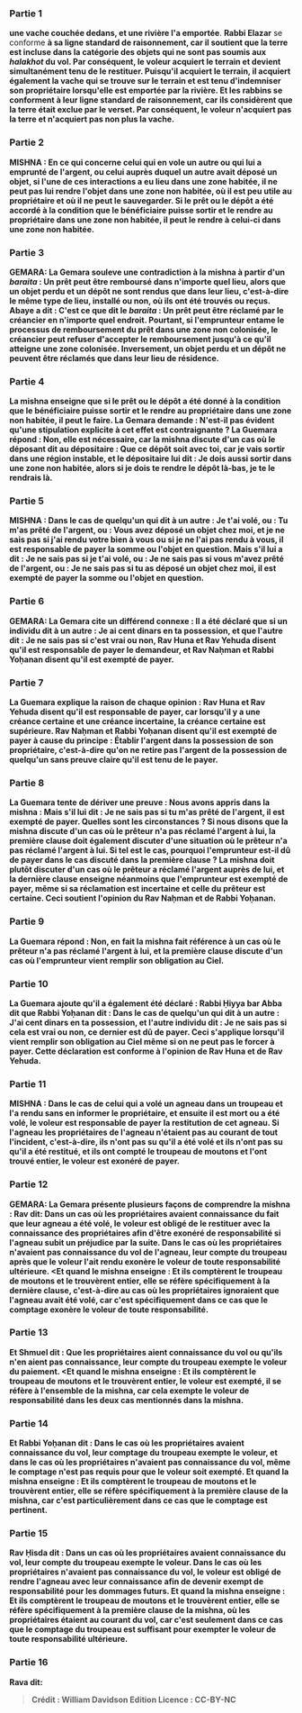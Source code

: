 
### Partie 1
<b>une vache couchée dedans, et une rivière l'a emportée</b>. <b>Rabbi Elazar</b> se conforme <b>à sa ligne standard de <b>raisonnement,</b> car il soutient que la terre est incluse dans la catégorie des objets qui ne sont pas soumis aux <i>halakhot</i> du vol. Par conséquent, le voleur acquiert le terrain et devient simultanément tenu de le restituer. Puisqu'il acquiert le terrain, il acquiert également la vache qui se trouve sur le terrain et est tenu d'indemniser son propriétaire lorsqu'elle est emportée par la rivière. <b>Et les rabbins</b> se conforment <b>à leur ligne standard de <b>raisonnement,</b> car ils considèrent que la terre était exclue par le verset. Par conséquent, le voleur n'acquiert pas la terre et n'acquiert pas non plus la vache.

### Partie 2
<strong>MISHNA :</strong> En ce qui concerne <b>celui qui en vole un autre ou</b> qui lui a <b>emprunté</b> de l'argent, ou</b> celui <b>auprès duquel</b> un autre avait <b>déposé</b> un objet, si l'une de ces interactions a eu lieu <b>dans une zone habitée, il ne peut pas lui rendre</b> l'objet <b>dans une zone non habitée,</b> où il est peu utile au propriétaire et où il ne peut le sauvegarder. Si le prêt ou le dépôt a été accordé <b>à la condition</b> que le bénéficiaire <b>puisse sortir</b> et le rendre au propriétaire <b>dans une zone non habitée, il peut le rendre</b> <b>à celui-ci dans une zone non habitée.</b>

### Partie 3
<strong>GEMARA:</strong> La Gemara <b>souleve une contradiction</b> à la mishna à partir d'un <i>baraita</i> : <b>Un prêt peut être remboursé dans n'importe quel lieu,</b> alors que <b>un objet perdu et un dépôt ne sont rendus que dans leur lieu,</b> c'est-à-dire le même type de lieu, installé ou non, où ils ont été trouvés ou reçus. <b>Abaye a dit : C'est</b> ce que dit le <i>baraita</i> <b> : Un prêt peut être réclamé</b> par le créancier <b>en n'importe quel endroit.</b> Pourtant, si l'emprunteur entame le processus de remboursement du prêt dans une zone non colonisée, le créancier peut refuser d'accepter le remboursement jusqu'à ce qu'il atteigne une zone colonisée. Inversement, <b>un objet perdu et un dépôt ne peuvent être réclamés que dans leur lieu de résidence.</b>

### Partie 4
La mishna enseigne que si le prêt ou le dépôt a été donné <b>à la condition</b> que le bénéficiaire <b>puisse sortir</b> et le rendre au propriétaire <b>dans une zone non habitée,</b> il peut le faire. La Gemara demande : N'est-il pas <b>évident</b> qu'une stipulation explicite à cet effet est contraignante ? La Guemara répond : <b>Non,</b> elle est <b>nécessaire, car</b> la mishna discute d'un cas <b>où le déposant <b>dit au</b> dépositaire : <b>Que ce dépôt soit avec toi, car je vais sortir dans une région instable, et</b> le dépositaire lui <b>dit : Je dois aussi sortir dans une zone non habitée,</b> alors <b>si je dois te rendre</b> le dépôt <b>là-bas,</b> je te le <b>rendrais</b> là.

### Partie 5
<strong>MISHNA :</strong> Dans le cas de <b>quelqu'un qui dit à un autre : Je t'ai volé,</b> ou : <b>Tu m'as prêté</b> de l'argent, ou : <b>Vous avez déposé</b> un objet <b>chez moi, et je ne sais pas si j'ai rendu</b> votre bien <b>à vous</b> ou <b>si je ne l'ai pas rendu</b> <b>à vous,</b> il est <b>responsable de payer</b> la somme ou l'objet en question. <b>Mais s'il lui a dit : Je ne sais pas si je t'ai volé,</b> ou : Je ne sais pas <b>si vous m'avez prêté de l'argent,</b> ou : Je ne sais pas <b>si tu as déposé</b> un objet <b>chez moi,</b> il est <b>exempté de payer</b> la somme ou l'objet en question.

### Partie 6
<strong>GEMARA:</strong> La Gemara cite un différend connexe : Il <b>a été déclaré</b> que si un individu dit à un autre : <b>Je</b> ai <b>cent dinars en ta possession, et que l'autre dit : Je ne sais pas</b> si c'est vrai ou non, <b>Rav Huna et Rav Yehuda disent</b> qu'il est <b>responsable</b> de payer le demandeur, <b>et Rav Naḥman et Rabbi Yoḥanan disent</b> qu'il est <b>exempté</b> de payer.

### Partie 7
La Guemara explique la raison de chaque opinion : <b>Rav Huna et Rav Yehuda disent</b> qu'il est <b>responsable</b> de payer, car lorsqu'il y a <b>une créance certaine</b> <b>et une créance incertaine</b>, <b>la créance certaine</b> est <b>supérieure. Rav Naḥman et Rabbi Yoḥanan disent</b> qu'il est <b>exempté</b> de payer à cause du principe : <b>Établir l'argent dans la possession de son propriétaire,</b> c'est-à-dire qu'on ne retire pas l'argent de la possession de quelqu'un sans preuve claire qu'il est tenu de le payer.

### Partie 8
La Guemara tente de dériver une preuve : <b>Nous avons appris</b> dans la mishna : <b>Mais s'il lui dit : Je ne sais pas si tu m'as prêté de l'argent,</b> il est <b>exempté</b> de payer. <b>Quelles sont les circonstances ? Si nous disons</b> que la mishna discute d'un cas où le prêteur <b>n'a pas réclamé</b> l'argent à <b>lui, la première clause</b> doit <b>également</b> discuter d'une situation où le prêteur <b>n'a pas réclamé</b> l'argent à lui. Si tel est le cas, <b>pourquoi</b> l'emprunteur est-il <b>dû</b> de payer dans le cas discuté dans la première clause ? <b>La mishna doit plutôt discuter d'un cas où le prêteur a <b>réclamé</b> l'argent auprès de <b>lui, et la dernière clause</b> enseigne néanmoins <b>que l'emprunteur est <b>exempté de payer,</b> même si sa réclamation est incertaine et celle du prêteur est certaine. Ceci soutient l'opinion du Rav Naḥman et de Rabbi Yoḥanan.

### Partie 9
La Guemara répond : <b>Non, en fait</b> la mishna fait référence à un cas <b>où</b> le prêteur <b>n'a pas réclamé</b> l'argent à <b>lui, et la première clause</b> discute d'un cas <b>où</b> l'emprunteur <b>vient remplir</b> son obligation <b>au Ciel.</b>

### Partie 10
La Guemara ajoute qu'il <b>a également été déclaré : Rabbi Ḥiyya bar Abba dit</b> que <b>Rabbi Yoḥanan dit :</b> Dans le cas de <b>quelqu'un qui dit à un autre : J'ai</b> cent dinars en ta possession, et l'autre</b> individu <b>dit : Je ne sais pas</b> si cela est vrai ou non, ce dernier est <b>dû</b> de payer. Ceci s'applique <b>lorsqu'il vient remplir</b> son obligation <b>au Ciel</b> même si on ne peut pas le forcer à payer. Cette déclaration est conforme à l'opinion de Rav Huna et de Rav Yehuda.

### Partie 11
<strong>MISHNA :</strong> Dans le cas de <b>celui qui a volé un agneau dans un troupeau et l'a rendu</b> sans en informer le propriétaire, <b>et</b> ensuite <b>il est mort ou a été volé,</b> le voleur est <b>responsable</b> de payer la <b>restitution</b> de cet agneau. </b> Si <b>l'agneau</b> les <b>propriétaires de l'agneau n'étaient pas au courant</b> de tout l'incident, c'est-à-dire, ils n'ont <b>pas</b> su <b>qu'il a été volé et</b> ils n'ont <b>pas</b> su <b>qu'il a été restitué, et ils ont compté le</b> troupeau de <b>moutons et</b> l'ont trouvé <b>entier,</b> le voleur est <b>exonéré</b> de payer.

### Partie 12
<strong>GEMARA:</strong> La Gemara présente plusieurs façons de comprendre la mishna : <b>Rav dit:</b> Dans un cas où les propriétaires <b>avaient connaissance</b> du fait que leur agneau a été volé, le voleur est <b>obligé</b> de le restituer avec la <b>connaissance</b> des propriétaires afin d'être exonéré de responsabilité si l'agneau subit un préjudice par la suite. Dans le cas où les propriétaires <b>n'avaient pas connaissance</b> du vol de l'agneau, leur <b>compte</b> du troupeau après que le voleur l'ait rendu <b>exonère</b> le voleur de toute responsabilité ultérieure. <Et quand</b> le mishna <b>enseigne : Et ils comptèrent le</b> troupeau de <b>moutons et</b> le trouvèrent <b>entier,</b> elle se réfère spécifiquement <b>à la dernière clause,</b> c'est-à-dire au cas où les propriétaires ignoraient que l'agneau avait été volé, car c'est spécifiquement dans ce cas que le comptage exonère le voleur de toute responsabilité.

### Partie 13
<b>Et Shmuel dit : Que</b> les propriétaires <b>aient connaissance</b> du vol <b>ou qu'ils</b> n'en aient <b>pas connaissance</b>, leur <b>compte</b> du troupeau <b>exempte</b> le voleur du paiement. <Et quand</b> le mishna <b>enseigne : Et ils comptèrent</b> le troupeau de moutons <b>et</b> le trouvèrent <b>entier,</b> le voleur est <b>exempté,</b> il se réfère <b>à l'ensemble de la</b> mishna, car cela exempte le voleur de responsabilité dans les deux cas mentionnés dans la mishna.

### Partie 14
<b>Et Rabbi Yoḥanan dit :</b> Dans le cas où les propriétaires <b>avaient connaissance</b> du vol, leur <b>comptage</b> du troupeau <b>exempte</b> le voleur, et dans le cas où les propriétaires <b>n'avaient pas connaissance</b> du vol, <b>même le comptage n'est pas requis</b> pour que le voleur soit exempté. <b>Et quand</b> la mishna <b>enseigne : Et ils comptèrent le</b> troupeau de <b>moutons et</b> le trouvèrent <b>entier,</b> elle se réfère spécifiquement <b>à la première clause</b> de la mishna, car c'est particulièrement dans ce cas que le comptage est pertinent.

### Partie 15
<b>Rav Ḥisda dit :</b> Dans un cas où les propriétaires <b>avaient connaissance</b> du vol, leur <b>compte</b> du troupeau <b>exempte</b> le voleur. Dans le cas où les propriétaires <b>n'avaient pas connaissance</b> du vol, le voleur est <b>obligé</b> de rendre l'agneau avec leur <b>connaissance</b> afin de devenir exempt de responsabilité pour les dommages futurs. <b>Et quand</b> la mishna <b>enseigne : Et ils comptèrent le</b> troupeau de <b>moutons et</b> le trouvèrent <b>entier,</b> elle se réfère spécifiquement <b>à la première clause</b> de la mishna, où les propriétaires étaient au courant du vol, car c'est seulement dans ce cas que le comptage du troupeau est suffisant pour exempter le voleur de toute responsabilité ultérieure.

### Partie 16
<b>Rava dit:</b>

>Crédit : William Davidson Edition
>Licence : CC-BY-NC